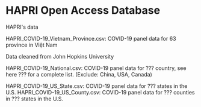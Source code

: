 # HAPRI Open Access Database
HAPRI's data

HAPRI_COVID-19_Vietnam_Province.csv: COVID-19 panel data for 63 province in Việt Nam


Data cleaned from John Hopkins University

HAPRI_COVID-19_National.csv: COVID-19 panel data for ??? country, see here ??? for a complete list. (Exclude: China, USA, Canada)

HAPRI_COVID-19_US_State.csv: COVID-19 panel data for ??? states in the U.S.
HAPRI_COVID-19_US_County.csv: COVID-19 panel data for ??? counties in ??? states in the U.S.
